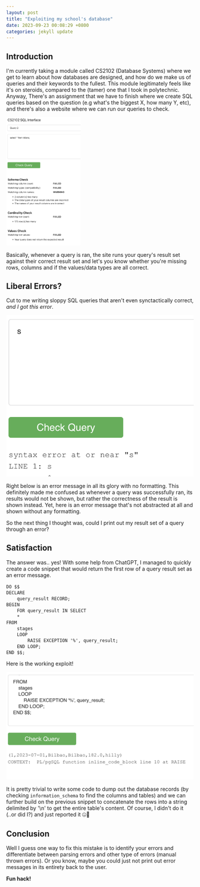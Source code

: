 ```yaml
---
layout: post
title: "Exploiting my school's database"
date: 2023-09-23 00:08:29 +0800
categories: jekyll update
---
```


## Introduction

I'm currently taking a module called CS2102 (Database Systems) where we get to learn about how databases are designed, and how do we make us of queries and their keywords to the fullest. This module legitimately feels like it's on steroids, compared to the (tamer) one that I took in polytechnic. Anyway, There's an assignment that we have to finish where we create SQL queries based on the question (e.g what's the biggest X, how many Y, etc), and there's also a website where we can run our queries to check.

<img src="/images/2102-site.png" alt="drawing" width="200"/>

Basically, whenever a query is ran, the site runs your query's result set against their correct result set and let's you know whether you're missing rows, columns and if the values/data types are all correct.

## Liberal Errors?

Cut to me writing sloppy SQL queries that aren't even synctactically correct, _and I got this error_.

![](/images/2102-error.png)

Right below is an error message in all its glory with no formatting. This definitely made me confused as whenever a query was successfully ran, its results would not be shown, but rather the correctness of the result is shown instead. Yet, here is an error message that's not abstracted at all and shown without any formatting.

So the next thing I thought was, could I print out my result set of a query through an error?

## Satisfaction

The answer was.. yes! With some help from ChatGPT, I managed to quickly create a code snippet that would return the first row of a query result set as an error message.

```
DO $$
DECLARE
    query_result RECORD;
BEGIN
    FOR query_result IN SELECT
    *
FROM
    stages
    LOOP
        RAISE EXCEPTION '%', query_result;
    END LOOP;
END $$;
```

Here is the working exploit!

![](/images/2102-success.png)

It is pretty trivial to write some code to dump out the database records (by checking `information_schema` to find the columns and tables) and we can further build on the previous snippet to concatenate the rows into a string delimited by '\\n' to get the entire table's content. Of course, I didn't do it (..or did I?) and just reported it 🤐🧐

## Conclusion

Well I guess one way to fix this mistake is to identify your errors and differentiate between parsing errors and other type of errors (manual thrown errors). Or you know, maybe you could just not print out error messages in its entirety back to the user.

**Fun hack!**
